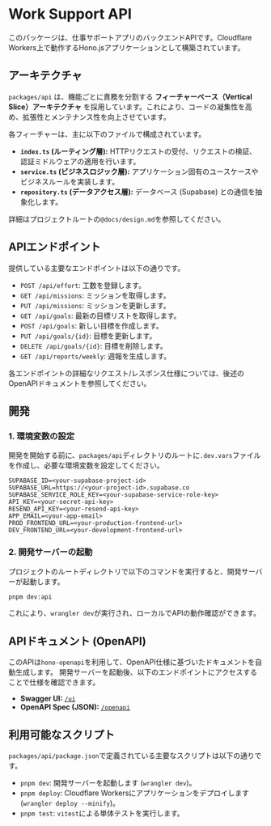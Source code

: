 # Work Support API

このパッケージは、仕事サポートアプリのバックエンドAPIです。Cloudflare Workers上で動作するHono.jsアプリケーションとして構築されています。

## アーキテクチャ

`packages/api` は、機能ごとに責務を分割する **フィーチャーベース（Vertical Slice）アーキテクチャ** を採用しています。これにより、コードの凝集性を高め、拡張性とメンテナンス性を向上させています。

各フィーチャーは、主に以下のファイルで構成されています。

- **`index.ts` (ルーティング層):** HTTPリクエストの受付、リクエストの検証、認証ミドルウェアの適用を行います。
- **`service.ts` (ビジネスロジック層):** アプリケーション固有のユースケースやビジネスルールを実装します。
- **`repository.ts` (データアクセス層):** データベース (Supabase) との通信を抽象化します。

詳細はプロジェクトルートの`@docs/design.md`を参照してください。

## APIエンドポイント

提供している主要なエンドポイントは以下の通りです。

- `POST /api/effort`: 工数を登録します。
- `GET /api/missions`: ミッションを取得します。
- `PUT /api/missions`: ミッションを更新します。
- `GET /api/goals`: 最新の目標リストを取得します。
- `POST /api/goals`: 新しい目標を作成します。
- `PUT /api/goals/{id}`: 目標を更新します。
- `DELETE /api/goals/{id}`: 目標を削除します。
- `GET /api/reports/weekly`: 週報を生成します。

各エンドポイントの詳細なリクエスト/レスポンス仕様については、後述のOpenAPIドキュメントを参照してください。

## 開発

### 1. 環境変数の設定

開発を開始する前に、`packages/api`ディレクトリのルートに`.dev.vars`ファイルを作成し、必要な環境変数を設定してください。

```
SUPABASE_ID=<your-supabase-project-id>
SUPABASE_URL=https://<your-project-id>.supabase.co
SUPABASE_SERVICE_ROLE_KEY=<your-supabase-service-role-key>
API_KEY=<your-secret-api-key>
RESEND_API_KEY=<your-resend-api-key>
APP_EMAIL=<your-app-email>
PROD_FRONTEND_URL=<your-production-frontend-url>
DEV_FRONTEND_URL=<your-development-frontend-url>
```

### 2. 開発サーバーの起動

プロジェクトのルートディレクトリで以下のコマンドを実行すると、開発サーバーが起動します。

```bash
pnpm dev:api
```

これにより、`wrangler dev`が実行され、ローカルでAPIの動作確認ができます。

## APIドキュメント (OpenAPI)

このAPIは`hono-openapi`を利用して、OpenAPI仕様に基づいたドキュメントを自動生成します。
開発サーバーを起動後、以下のエンドポイントにアクセスすることで仕様を確認できます。

- **Swagger UI:** [`/ui`](http://localhost:8787/ui)
- **OpenAPI Spec (JSON):** [`/openapi`](http://localhost:8787/openapi)

## 利用可能なスクリプト

`packages/api/package.json`で定義されている主要なスクリプトは以下の通りです。

- `pnpm dev`: 開発サーバーを起動します (`wrangler dev`)。
- `pnpm deploy`: Cloudflare Workersにアプリケーションをデプロイします (`wrangler deploy --minify`)。
- `pnpm test`: `vitest`による単体テストを実行します。
